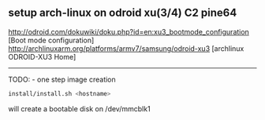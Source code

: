 setup arch-linux on odroid xu(3/4) C2 pine64
--------------------------------------------

http://odroid.com/dokuwiki/doku.php?id=en:xu3_bootmode_configuration [Boot mode configuration] http://archlinuxarm.org/platforms/armv7/samsung/odroid-xu3 [archlinux ODROID-XU3 Home]

---

TODO: - one step image creation

```sh
install/install.sh <hostname>
```

will create a bootable disk on /dev/mmcblk1
